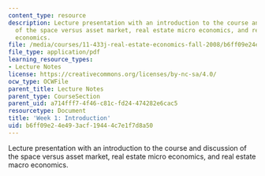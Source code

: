 ```yaml
---
content_type: resource
description: Lecture presentation with an introduction to the course and discussion
  of the space versus asset market, real estate micro economics, and real estate macro
  economics.
file: /media/courses/11-433j-real-estate-economics-fall-2008/b6ff09e24e493acf19444c7e1f7d8a50_wk1.pdf
file_type: application/pdf
learning_resource_types:
- Lecture Notes
license: https://creativecommons.org/licenses/by-nc-sa/4.0/
ocw_type: OCWFile
parent_title: Lecture Notes
parent_type: CourseSection
parent_uid: a714fff7-4f46-c81c-fd24-474282e6cac5
resourcetype: Document
title: 'Week 1: Introduction'
uid: b6ff09e2-4e49-3acf-1944-4c7e1f7d8a50
---
```

Lecture presentation with an introduction to the course and discussion of the space versus asset market, real estate micro economics, and real estate macro economics.